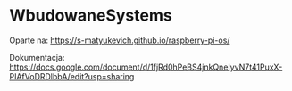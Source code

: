 # WbudowaneSystems
Oparte na: https://s-matyukevich.github.io/raspberry-pi-os/

Dokumentacja: https://docs.google.com/document/d/1fjRd0hPeBS4jnkQneIyvN7t41PuxX-PIAfVoDRDlbbA/edit?usp=sharing 
